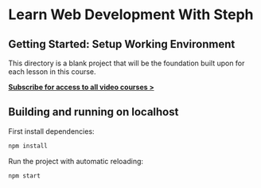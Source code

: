 # Learn Web Development With Steph

## Getting Started: Setup Working Environment

This directory is a blank project that will be the foundation built upon for each lesson in this course.

[**Subscribe for access to all video courses >**](https://www.youtube.com/channel/UC8qc2AyBbNmvgIky6236nHA/)

## Building and running on localhost

First install dependencies:

```sh
npm install
```

Run the project with automatic reloading:

```sh
npm start
```
